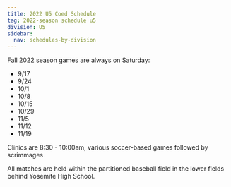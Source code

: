 ```yaml
---
title: 2022 U5 Coed Schedule
tag: 2022-season schedule u5
division: U5
sidebar:
  nav: schedules-by-division
---
```


Fall 2022 season games are always on Saturday:

* 9/17
* 9/24
* 10/1
* 10/8
* 10/15
* 10/29
* 11/5
* 11/12
* 11/19

Clinics are 8:30 - 10:00am, various soccer-based games followed by scrimmages

All matches are held within the partitioned baseball field in the lower fields
behind Yosemite High School.
